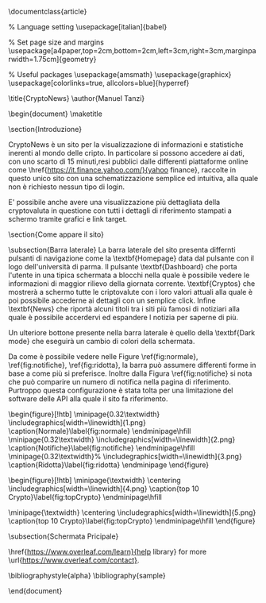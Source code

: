 \documentclass{article}

% Language setting
\usepackage[italian]{babel}

% Set page size and margins
\usepackage[a4paper,top=2cm,bottom=2cm,left=3cm,right=3cm,marginparwidth=1.75cm]{geometry}

% Useful packages
\usepackage{amsmath}
\usepackage{graphicx}
\usepackage[colorlinks=true, allcolors=blue]{hyperref}

\title{CryptoNews}
\author{Manuel Tanzi}

\begin{document}
\maketitle


\section{Introduzione}

CryptoNews è un sito per la visualizzazione di informazioni e statistiche inerenti al mondo delle cripto.
In particolare si possono accedere ai dati, con uno scarto di 15 minuti,resi pubblici dalle differenti piattaforme online come \href{https://it.finance.yahoo.com/}{yahoo finance}, raccolte in questo unico sito con una schematizzazione semplice ed intuitiva, alla quale non è richiesto nessun tipo di login.

E' possibile anche avere una visualizzazione più dettagliata della cryptovaluta in questione con tutti i dettagli di riferimento stampati a schermo tramite grafici e link target. 

\section{Come appare il sito}

\subsection{Barra laterale}
La barra laterale del sito presenta differnti pulsanti di navigazione come la \textbf{Homepage} data dal pulsante con il logo dell'università di parma.
Il pulsante \textbf{Dashboard} che porta l'utente in una tipica schermata a blocchi nella quale è possibile vedere le informazioni di maggior rilievo della giornata corrente.
\textbf{Cryptos} che mostrerà a schermo tutte le criptovalute con i loro valori attuali alla quale è poi possibile accederne ai dettagli con un semplice click.
Infine \textbf{News} che riportà alcuni titoli tra i siti più famosi di notiziari alla quale è possibile accerdervi ed espandere l notizia per saperne di più.

Un ulteriore bottone presente nella barra laterale è quello della \textbf{Dark mode} che eseguirà un cambio di colori della schermata.


Da come è possibile vedere nelle Figure \ref{fig:normale},  \ref{fig:notifiche}, \ref{fig:ridotta}, la barra può assumere differenti forme in base a come più si preferisce.
Inoltre dalla Figura \ref{fig:notifiche} si nota che può comparire un numero di notifica nella pagina di riferimento. Purtroppo questa configurazione è stata tolta per una limitazione del software delle API alla quale il sito fa riferimento.


\begin{figure}[!htb]
\minipage{0.32\textwidth}
  \includegraphics[width=\linewidth]{1.png}
  \caption{Normale}\label{fig:normale}
\endminipage\hfill
\minipage{0.32\textwidth}
  \includegraphics[width=\linewidth]{2.png}
  \caption{Notifiche}\label{fig:notifiche}
\endminipage\hfill
\minipage{0.32\textwidth}%
  \includegraphics[width=\linewidth]{3.png}
  \caption{Ridotta}\label{fig:ridotta}
\endminipage
\end{figure}

\begin{figure}[!htb]
\minipage{\textwidth}
    \centering
  \includegraphics[width=\linewidth]{4.png}
  \caption{top 10 Crypto}\label{fig:topCrypto}
\endminipage\hfill

\minipage{\textwidth}
    \centering
  \includegraphics[width=\linewidth]{5.png}
  \caption{top 10 Crypto}\label{fig:topCrypto}
\endminipage\hfill
\end{figure}



\subsection{Schermata Pricipale}



 \href{https://www.overleaf.com/learn}{help library} for more  \url{https://www.overleaf.com/contact}.

\bibliographystyle{alpha}
\bibliography{sample}

\end{document}